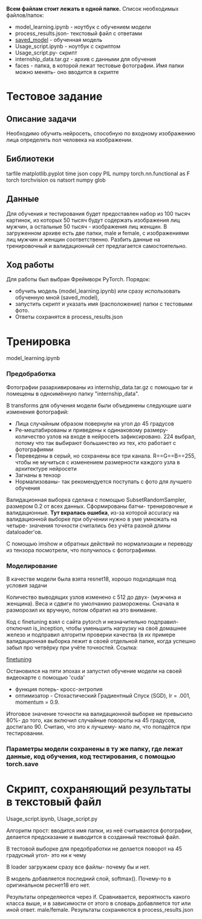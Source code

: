 
__Всем файлам стоит лежать в одной папке.__ Список необходимых файлов/папок:
- model_learning.ipynb - ноутбук с обучением модели
- process_results.json- текстовый файл с ответами
- [saved_model](https://yadi.sk/d/OFtVSugNiq3P9g) - обученная модель
- Usage_script.ipynb - ноутбук с скриптом
- Usage_script.py- скрипт
- internship_data.tar.gz - архив с данными для обучения
- faces - папка, в которой лежат тестовые фотографии. Имя папки можно менять- оно вводится в скрипте

# Тестовое задание

## Описание задачи

Необходимо обучить нейросеть, способную по входному изображению лица
определять пол человека на изображении.

## Библиотеки

tarfile
matplotlib.pyplot
time
json
copy
PIL
numpy
torch.nn.functional as F
torch
torchvision
os
natsort
numpy
glob

## Данные

Для обучения и тестирования будет предоставлен набор из 100 тысяч
картинок, из которых 50 тысяч будут содержать изображения лиц мужчин, а
остальные 50 тысяч - изображения лиц женщин.
В загруженном архиве есть две папки, male и
female, с изображениями лиц мужчин и женщин соответственно. Разбить
данные на тренировочный и валидационный сет предлагается
самостоятельно.

## Ход работы

Для работы был выбран Фреймворк PyTorch. Порядок: 
- обучить модель (model_learning.ipynb) или сразу использовать обученную мной (saved_model),
- запустить скрипт и указать имя (расположение) папки с тестовыми фото.
- Ответы сохранятся в process_results.json

# Тренировка

model_learning.ipynb

### Предобработка

Фотографии разархивированы из internship_data.tar.gz с помощью tar и помещены в одноимённую папку "internship_data".

В transforms для обучения модели были объединены следующие шаги изменения фотографий:

- Лица случайным образом повернули на угол до 45 градусов
- Ре-мештабированы и приведены к одинаковому размеру- количество узлов на входе в нейросеть зафиксировано. 224 выбрал, потому что так выбирают большинство из тех, кто работает с фотографиями
- Переведены в серый, но сохранены все три канала. R==G==B==255, чтобы не мучиться с изменением размерности каждого узла в архитектуре нейросети
- Загнаны в тензор
- Нормализованы- так рекомендуется поступать с фото для лучшего обучения

Валидационная выборка сделана с помощью SubsetRandomSampler, размером 0.2 от всех данных. Сформированы батчи- тренировочные и валидационные. **Тут вкралась ошибка**, из-за которой accuracy на валидационной выборке при обучении нужно в уме умножать на четыре- значения точности считались без учёта разной длины dataloader'ов.

С помощью imshow и обратных действий по нормализации и переводу из тензора посмотрели, что получилось с фотографиями.

### Моделирование

В качестве модели была взята resnet18, хорошо подходящая под условия задачи


Количество выводящих узлов изменено с 512 до двух- (мужчина и женщина). Веса и сдвиги по умолчанию разморожены. Сначала я разморозил их вручную, потом обратил на это внимание.

Код с finetuning взял с сайта pytorch  и незначительно подправил- отключил is_inception, чтобы уменьшить нагрузку на своё домашнее железо и подправил алгоритм проверки качества (в их примере валидационная выборка лежит в своей отдельной папке, когда успешно забыл про четвёрку при учёте точностей. Ссылка:

[finetuning](https://pytorch.org/tutorials/beginner/finetuning_torchvision_models_tutorial.html)

Остановился на пяти эпохах и запустил обучение модели на своей видеокарте с помощью 'cuda'

- функция потерь- кросс-энтропия
- оптимизатор - Стохастический Градиентный Спуск (SGD), lr = .001, momentum = 0.9.

Итоговое значение точности на валидационной выборке не превысило 80%- до того, как включил случайные повороты на 45 градусов, достигало 90. Считаю, что это к лучшему- мало ли, что попадётся при тестировании.

### Параметры модели сохранены в ту же папку, где лежат данные, код обучения, код тестирования, с помощью torch.save

# Скрипт, сохраняющий результаты в текстовый файл

Usage_script.ipynb, Usage_script.py

Алгоритм прост: вводится имя папки, из неё считываются фотографии, делается предсказание и выводится в созданный текстовый файл.

В тестовой выборке для предобработки не делается поворот на 45 градусный угол- это ни к чему

В loader загружаем сразу все файлы- почему бы и нет.

В модель добавляется последний слой, softmax(). Почему-то в оригинальном реснет18 его нет.

Результаты определяются через if. Сравнивается, вероятность какого класса выше, и в зависимости от этого в словарь добавляется тот или иной ответ. male/female. Результаты сохраняются в process_results.json
